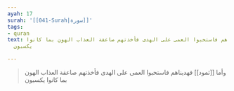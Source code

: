 ```yaml
---
ayah: 17
surah: '[[041-Surah|سورة]]'
tags:
- quran
text: وأما ثمود فهديناهم فاستحبوا العمى على الهدى فأخذتهم صاعقة العذاب الهون بما كانوا
  يكسبون

---
```

> وأما [[ثمود]] فهديناهم فاستحبوا العمى على الهدى فأخذتهم صاعقة العذاب الهون بما كانوا يكسبون
